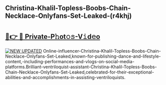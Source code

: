 ## Christina-Khalil-Topless-Boobs-Chain-Necklace-Onlyfans-Set-Leaked-(r4khj)


# <h2><a href="https://mediaupload.pro?-19M">🔗👉 🔴 Private-P𝚑ot𝚘𝚜-V𝚒d𝚎o</a></h2>

[![NEW UPDATED](https://i.imgur.com/0qMVB7G.gif)](https://mediaupload.pro?-19M)
Online-influencer-Christina-Khalil-Topless-Boobs-Chain-Necklace-Onlyfans-Set-Leaked,known-for-publishing-dance-and-lifestyle-content,-including-performances-and-vlogs-on-social-media-platforms.Brilliant-ventriloquist-assistant-Christina-Khalil-Topless-Boobs-Chain-Necklace-Onlyfans-Set-Leaked,celebrated-for-their-exceptional-abilities-and-accomplishments-in-assisting-ventriloquists.  
